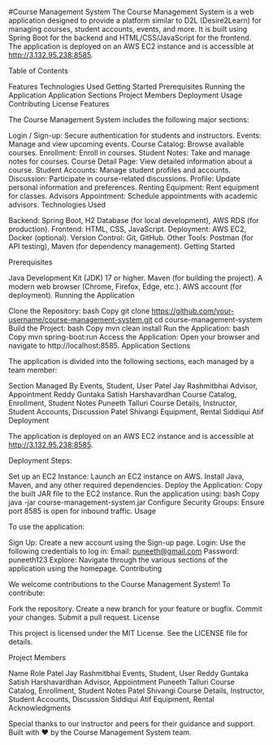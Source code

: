 #Course Management System
The Course Management System is a web application designed to provide a platform similar to D2L (Desire2Learn) for managing courses, student accounts, events, and more. It is built using Spring Boot for the backend and HTML/CSS/JavaScript for the frontend. The application is deployed on an AWS EC2 instance and is accessible at http://3.132.95.238:8585.

Table of Contents

Features
Technologies Used
Getting Started
Prerequisites
Running the Application
Application Sections
Project Members
Deployment
Usage
Contributing
License
Features

The Course Management System includes the following major sections:

Login / Sign-up: Secure authentication for students and instructors.
Events: Manage and view upcoming events.
Course Catalog: Browse available courses.
Enrollment: Enroll in courses.
Student Notes: Take and manage notes for courses.
Course Detail Page: View detailed information about a course.
Student Accounts: Manage student profiles and accounts.
Discussion: Participate in course-related discussions.
Profile: Update personal information and preferences.
Renting Equipment: Rent equipment for classes.
Advisors Appointment: Schedule appointments with academic advisors.
Technologies Used

Backend: Spring Boot, H2 Database (for local development), AWS RDS (for production).
Frontend: HTML, CSS, JavaScript.
Deployment: AWS EC2, Docker (optional).
Version Control: Git, GitHub.
Other Tools: Postman (for API testing), Maven (for dependency management).
Getting Started

Prerequisites

Java Development Kit (JDK) 17 or higher.
Maven (for building the project).
A modern web browser (Chrome, Firefox, Edge, etc.).
AWS account (for deployment).
Running the Application

Clone the Repository:
bash
Copy
git clone https://github.com/your-username/course-management-system.git
cd course-management-system
Build the Project:
bash
Copy
mvn clean install
Run the Application:
bash
Copy
mvn spring-boot:run
Access the Application:
Open your browser and navigate to http://localhost:8585.
Application Sections

The application is divided into the following sections, each managed by a team member:

Section	Managed By
Events, Student, User	Patel Jay Rashmitbhai
Advisor, Appointment	Reddy Guntaka Satish Harshavardhan
Course Catalog, Enrollment, Student Notes	Puneeth Talluri
Course Details, Instructor, Student Accounts, Discussion	Patel Shivangi
Equipment, Rental	Siddiqui Atif
Deployment

The application is deployed on an AWS EC2 instance and is accessible at http://3.132.95.238:8585.

Deployment Steps:

Set up an EC2 Instance:
Launch an EC2 instance on AWS.
Install Java, Maven, and any other required dependencies.
Deploy the Application:
Copy the built JAR file to the EC2 instance.
Run the application using:
bash
Copy
java -jar course-management-system.jar
Configure Security Groups:
Ensure port 8585 is open for inbound traffic.
Usage

To use the application:

Sign Up: Create a new account using the Sign-up page.
Login: Use the following credentials to log in:
Email: puneeth@gmail.com
Password: puneeth123
Explore: Navigate through the various sections of the application using the homepage.
Contributing

We welcome contributions to the Course Management System! To contribute:

Fork the repository.
Create a new branch for your feature or bugfix.
Commit your changes.
Submit a pull request.
License

This project is licensed under the MIT License. See the LICENSE file for details.

Project Members

Name	Role
Patel Jay Rashmitbhai	Events, Student, User
Reddy Guntaka Satish Harshavardhan	Advisor, Appointment
Puneeth Talluri	Course Catalog, Enrollment, Student Notes
Patel Shivangi	Course Details, Instructor, Student Accounts, Discussion
Siddiqui Atif	Equipment, Rental
Acknowledgments

Special thanks to our instructor and peers for their guidance and support.
Built with ❤️ by the Course Management System team.
